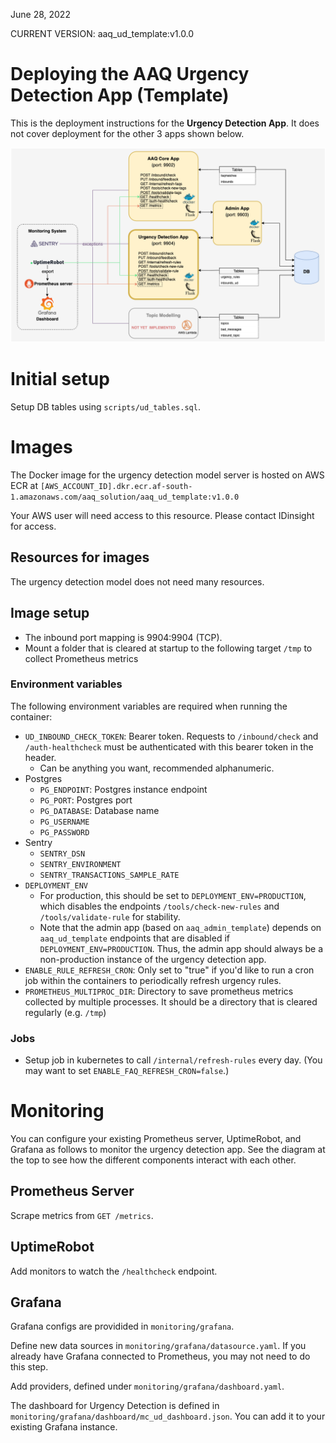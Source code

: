 June 28, 2022

CURRENT VERSION: aaq_ud_template:v1.0.0

# Deploying the AAQ Urgency Detection App (Template)

This is the deployment instructions for the **Urgency Detection App**. It does not cover deployment for the other 3 apps shown below.

![image](images/aaq_template-Architecture_ud.png)

# Initial setup

Setup DB tables using `scripts/ud_tables.sql`.

# Images

The Docker image for the urgency detection model server is hosted on AWS ECR at
`[AWS_ACCOUNT_ID].dkr.ecr.af-south-1.amazonaws.com/aaq_solution/aaq_ud_template:v1.0.0`

Your AWS user will need access to this resource. Please contact IDinsight for access.

## Resources for images

The urgency detection model does not need many resources.

## Image setup

* The inbound port mapping is 9904:9904 (TCP).
* Mount a folder that is cleared at startup to the following target `/tmp` to collect Prometheus metrics


### Environment variables
The following environment variables are required when running the container:
- `UD_INBOUND_CHECK_TOKEN`: Bearer token. Requests to `/inbound/check` and `/auth-healthcheck` must be authenticated with this bearer token in the header.
  - Can be anything you want, recommended alphanumeric.
- Postgres
  - `PG_ENDPOINT`: Postgres instance endpoint
  - `PG_PORT`: Postgres port
  - `PG_DATABASE`: Database name
  - `PG_USERNAME`
  - `PG_PASSWORD`
- Sentry
  - `SENTRY_DSN`
  - `SENTRY_ENVIRONMENT`
  - `SENTRY_TRANSACTIONS_SAMPLE_RATE`
- `DEPLOYMENT_ENV`
    - For production, this should be set to `DEPLOYMENT_ENV=PRODUCTION`, which disables the endpoints `/tools/check-new-rules` and `/tools/validate-rule` for stability.
    - Note that the admin app (based on `aaq_admin_template`) depends on `aaq_ud_template` endpoints that are disabled if `DEPLOYMENT_ENV=PRODUCTION`. Thus, the admin app should always be a non-production instance of the urgency detection app.
- `ENABLE_RULE_REFRESH_CRON`: Only set to "true" if you'd like to run a cron job within the containers to periodically refresh urgency rules.
- `PROMETHEUS_MULTIPROC_DIR`: Directory to save prometheus metrics collected by multiple processes. It should be a directory that is cleared regularly (e.g. `/tmp`)

### Jobs

* Setup job in kubernetes to call `/internal/refresh-rules` every day. (You may want to set `ENABLE_FAQ_REFRESH_CRON=false`.)

# Monitoring
You can configure your existing Prometheus server, UptimeRobot, and Grafana as follows to monitor the urgency detection app. See the diagram at the top to see how the different components interact with each other.

## Prometheus Server
Scrape metrics from `GET /metrics`.

## UptimeRobot
Add monitors to watch the `/healthcheck` endpoint.

## Grafana
Grafana configs are providided in `monitoring/grafana`.

Define new data sources in `monitoring/grafana/datasource.yaml`. If you already have Grafana connected to Prometheus, you may not need to do this step.

Add providers, defined under `monitoring/grafana/dashboard.yaml`.

The dashboard for Urgency Detection is defined in `monitoring/grafana/dashboard/mc_ud_dashboard.json`. You can add it to your existing Grafana instance.

